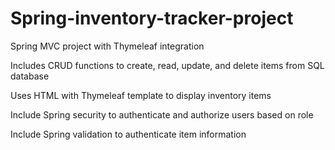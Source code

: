 # Spring-inventory-tracker-project
Spring MVC project with Thymeleaf integration

Includes CRUD functions to create, read, update, and delete items from SQL database

Uses HTML with Thymeleaf template to display inventory items

Include Spring security to authenticate and authorize users based on role

Include Spring validation to authenticate item information
